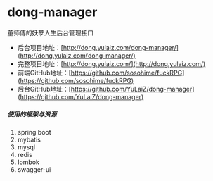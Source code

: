 # dong-manager
董师傅的妖孽人生后台管理接口
- 后台项目地址：[http://dong.yulaiz.com/dong-manager/](http://dong.yulaiz.com/dong-manager/)
- 完整项目地址：[http://dong.yulaiz.com/](http://dong.yulaiz.com/)
- 前端GitHub地址：[https://github.com/sosohime/fuckRPG](https://github.com/sosohime/fuckRPG)
- 后台GitHub地址：[https://github.com/YuLaiZ/dong-manager](https://github.com/YuLaiZ/dong-manager)

##### 使用的框架与资源
1. spring boot
2. mybatis
3. mysql
4. redis
5. lombok
6. swagger-ui
